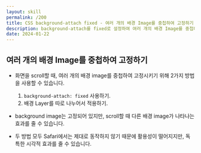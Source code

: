 ```yaml
---
layout: skill
permalink: /200
title: CSS background-attach fixed - 여러 개의 배경 Image를 중첩하여 고정하기
description: background-attach를 fixed로 설정하여 여러 개의 배경 Image를 중첩하여 고정할 수 있습니다.
date: 2024-01-22
---
```



## 여러 개의 배경 Image를 중첩하여 고정하기

- 화면을 scroll할 때, 여러 개의 배경 image를 중첩하여 고정시키기 위해 2가지 방법을 사용할 수 있습니다.
    1. `background-attach: fixed` 사용하기.
    2. 배경 Layer를 따로 나누어서 적용하기.

- background image는 고정되어 있지만, scroll할 때 다른 배경 image가 나타나는 효과를 줄 수 있습니다.

- 두 방법 모두 Safari에서는 제대로 동작하지 않기 때문에 활용성이 떨어지지만, 독특한 시각적 효과를 줄 수 있습니다.


